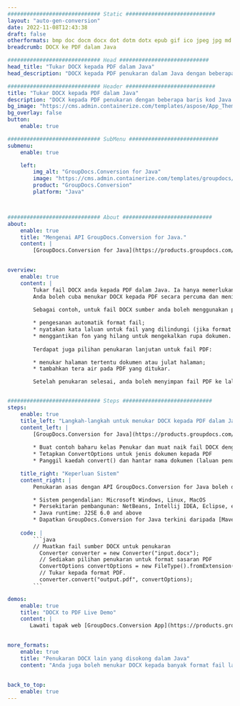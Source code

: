 ```yaml
---
############################# Static ############################
layout: "auto-gen-conversion"
date: 2022-11-08T12:43:38
draft: false
otherformats: bmp doc docm docx dot dotm dotx epub gif ico jpeg jpg md odt ott pdf png psd rtf tex tif tiff txt xps
breadcrumb: DOCX ke PDF dalam Java

############################# Head ############################
head_title: "Tukar DOCX kepada PDF dalam Java"
head_description: "DOCX kepada PDF penukaran dalam Java dengan beberapa baris kod. Tukar lebih 160 format fail menggunakan API penukaran dokumen GroupDocs untuk Java"

############################# Header ############################
title: "Tukar DOCX kepada PDF dalam Java"
description: "DOCX kepada PDF penukaran dengan beberapa baris kod Java."
bg_image: "https://cms.admin.containerize.com/templates/aspose/App_Themes/V3/images/bg/header1.png"
bg_overlay: false
button:
    enable: true

############################# SubMenu ############################
submenu:
    enable: true

    left:
        img_alt: "GroupDocs.Conversion for Java"
        image: "https://cms.admin.containerize.com/templates/groupdocs/images/product-logos/90x90-noborder/groupdocs-conversion-java.png"
        product: "GroupDocs.Conversion"
        platform: "Java"



############################# About ############################
about:
    enable: true
    title: "Mengenai API GroupDocs.Conversion for Java."
    content: |
        [GroupDocs.Conversion for Java](https://products.groupdocs.com/conversion/java/) ialah API penukaran format fail lanjutan untuk menukar antara imej popular dan format dokumen seperti Microsoft Office, OpenDocument, PDF, HTML, e-mel, CAD. dan banyak lagi dengan hanya beberapa baris kod. API asli secara automatik mengesan format dokumen asal dan menawarkan banyak pilihan untuk menyesuaikan dokumen yang ditukar. Bersama-sama dengan fungsi mengekstrak maklumat daripada dokumen, ia juga menyokong caching hasil penukaran ke cakera tempatan secara lalai. Walau bagaimanapun, sebarang jenis storan cache boleh disokong dengan melaksanakan antara muka yang sesuai - Amazon S3, Dropbox, Google Drive, Windows Azure, Reddis atau mana-mana yang lain.
    

overview:
    enable: true
    content: |
        Tukar fail DOCX anda kepada PDF dalam Java. Ia hanya memerlukan beberapa baris kod Java pada mana-mana platform pilihan anda, seperti Windows, Linux, macOS.
        Anda boleh cuba menukar DOCX kepada PDF secara percuma dan menilai kualiti hasil penukaran. Bersama-sama dengan skrip penukaran fail mudah, anda boleh mencuba pilihan yang lebih canggih untuk memuatkan fail sumber DOCX dan menyimpan output PDF. 
        
        Sebagai contoh, untuk fail DOCX sumber anda boleh menggunakan pilihan pemuatan berikut:

        * pengesanan automatik format fail;
        * nyatakan kata laluan untuk fail yang dilindungi (jika format fail menyokongnya);
        * menggantikan fon yang hilang untuk mengekalkan rupa dokumen.
        
        Terdapat juga pilihan penukaran lanjutan untuk fail PDF:

        * menukar halaman tertentu dokumen atau julat halaman;
        * tambahkan tera air pada PDF yang ditukar.

        Setelah penukaran selesai, anda boleh menyimpan fail PDF ke laluan fail setempat anda atau ke mana-mana storan pihak ketiga seperti FTP, Amazon S3, Google Drive, Dropbox dll. Sila ambil perhatian - untuk menukar DOCX kepada PDF, anda tidak perlu memasang sebarang perisian tambahan, seperti MS Office, Open Office, Adobe Acrobat Reader dsb.


############################# Steps ############################
steps:
    enable: true
    title_left: "Langkah-langkah untuk menukar DOCX kepada PDF dalam Java"
    content_left: |
        [GroupDocs.Conversion for Java](https://products.groupdocs.com/conversion/java/) membenarkan pembangun menukar fail DOCX kepada PDF dengan mudah dengan beberapa baris kod.
        
        * Buat contoh baharu kelas Penukar dan muat naik fail DOCX dengan laluan penuh
        * Tetapkan ConvertOptions untuk jenis dokumen kepada PDF
        * Panggil kaedah convert() dan hantar nama dokumen (laluan penuh) dan format (PDF) sebagai parameter

    title_right: "Keperluan Sistem"
    content_right: |
        Penukaran asas dengan API GroupDocs.Conversion for Java boleh dilakukan dengan hanya beberapa baris kod. API kami disokong pada semua platform dan sistem pengendalian utama. Sebelum melaksanakan kod di bawah, pastikan anda mempunyai prasyarat berikut dipasang pada sistem anda.

        * Sistem pengendalian: Microsoft Windows, Linux, MacOS
        * Persekitaran pembangunan: NetBeans, Intellij IDEA, Eclipse, etc.
        * Java runtime: J2SE 6.0 and above
        * Dapatkan GroupDocs.Conversion for Java terkini daripada [Maven](https://repository.groupdocs.com/webapp/#/artifacts/browse/tree/General/repo/com/groupdocs/groupdocs-conversion)
         
    code: |
        ```java    
        // Muatkan fail sumber DOCX untuk penukaran
          Converter converter = new Converter("input.docx");
          // Sediakan pilihan penukaran untuk format sasaran PDF
          ConvertOptions convertOptions = new FileType().fromExtension("pdf").getConvertOptions();
          // Tukar kepada format PDF.
          converter.convert("output.pdf", convertOptions);
        ```

demos:
    enable: true
    title: "DOCX to PDF Live Demo"
    content: |
       Lawati tapak web [GroupDocs.Conversion App](https://products.groupdocs.app/conversion/family) kami dan cuba DOCX kepada PDF penukaran sekarang. Demo percuma mempunyai faedah berikut
          

more_formats:
    enable: true
    title: "Penukaran DOCX lain yang disokong dalam Java"
    content: "Anda juga boleh menukar DOCX kepada banyak format fail lain. Sila lihat senarai di bawah."
       
       
back_to_top:
    enable: true
---
```

